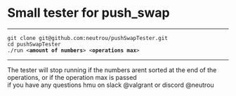 <h1>Small tester for push_swap</h1>

<hr>
<code>git clone git@github.com:neutrou/pushSwapTester.git</code><br>
<code>cd pushSwapTester</code><br>
<code>./run &lt;<strong>amount of numbers</strong>&gt; &lt;<strong>operations max</strong>&gt;</code><br>
<hr>
The tester will stop running if the numbers arent sorted at the end of the operations, or if the operation max is passed<br>
if you have any questions hmu on slack @valgrant or discord @neutrou
